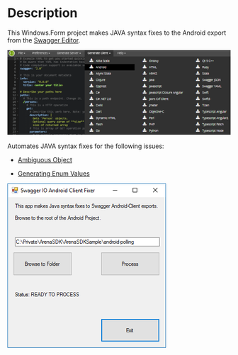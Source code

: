 # Description

This Windows.Form project makes JAVA syntax fixes to the Android export from the [Swagger Editor](http://editor.swagger.io/).

![image_2](images/image_2.png)

Automates JAVA syntax fixes for the following issues:

* [Ambiguous Object](https://github.com/swagger-api/swagger-codegen/issues/4279)

* [Generating Enum Values](https://github.com/swagger-api/swagger-codegen/issues/4278)

![image_1](images/image_1.png)
